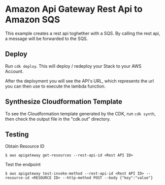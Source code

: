# Amazon Api Gateway Rest Api to Amazon SQS

This example creates a rest api toghether with a SQS. By calling the rest api, a message will be forwarded to the SQS.

## Deploy
Run `cdk deploy`. This will deploy / redeploy your Stack to your AWS Account.

After the deployment you will see the API's URL, which represents the url you can then use to execute the lambda function.

## Synthesize Cloudformation Template
To see the Cloudformation template generated by the CDK, run `cdk synth`, then check the output file in the "cdk.out" directory.

## Testing

Obtain Resource ID
```
$ aws apigateway get-resources --rest-api-id <Rest API ID>
```

Test the endpoint
```
$ aws apigateway test-invoke-method --rest-api-id <Rest API ID> --resource-id <RESOURCE ID> --http-method POST --body {"key":"value"}
```